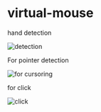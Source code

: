 # virtual-mouse

hand detection

![detection](https://user-images.githubusercontent.com/44223841/196709434-a5e340d0-66f5-4820-a08e-fb8e669ed6ad.jpg)


For pointer detection

![for cursoring](https://user-images.githubusercontent.com/44223841/196709520-004c168f-07de-43f7-9984-dcd9418cd1ef.jpg)




for click


![click](https://user-images.githubusercontent.com/44223841/196709595-590af519-3a70-4edc-aa57-9c87f2472de6.jpg)

